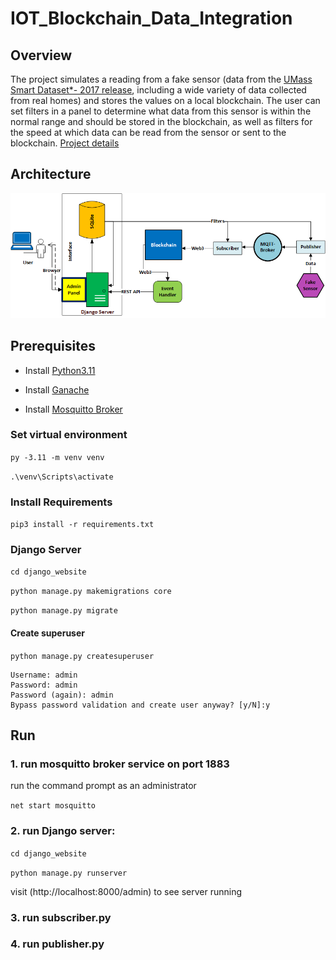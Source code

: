 # IOT_Blockchain_Data_Integration

## Overview

The project simulates a reading from a fake sensor (data from the [UMass Smart Dataset*- 2017 release](https://traces.cs.umass.edu/index.php/Smart/Smart), including a wide variety of data collected from real homes) and stores the values on a local blockchain. The user can set filters in a panel to determine what data from this sensor is within the normal range and should be stored in the blockchain, as well as filters for the speed at which data can be read from the sensor or sent to the blockchain.
[Project details](docs-img%2Fsensor_data_integration.pdf)

## Architecture
<p align="center">
  <img src="docs_imgs/architecture.png" width="600">
</p>

## Prerequisites

- Install [Python3.11](https://www.python.org/downloads/)

- Install [Ganache](https://trufflesuite.com/ganache/)

- Install [Mosquitto Broker](https://mosquitto.org/download/)

### Set virtual environment

`py -3.11 -m venv venv`

`.\venv\Scripts\activate`

### Install Requirements

`pip3 install -r requirements.txt`

### Django Server

`cd django_website`

`python manage.py makemigrations core`

`python manage.py migrate`

#### Create superuser

`python manage.py createsuperuser`

    Username: admin
    Password: admin
    Password (again): admin
    Bypass password validation and create user anyway? [y/N]:y

## Run

### 1. run mosquitto broker service on port 1883

run the command prompt as an administrator

`net start mosquitto`

### 2. run Django server:

`cd django_website`

`python manage.py runserver`

 visit (http://localhost:8000/admin) to see server running

### 3. run subscriber.py 

### 4. run publisher.py